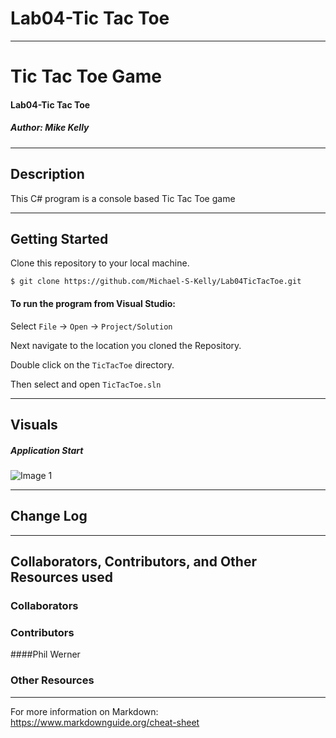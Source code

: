 # Lab04-Tic Tac Toe

------------------------------

# Tic Tac Toe Game
#### Lab04-Tic Tac Toe
##### *Author: Mike Kelly*

------------------------------

## Description
This C# program is a console based Tic Tac Toe game

------------------------------

## Getting Started
Clone this repository to your local machine.
```
$ git clone https://github.com/Michael-S-Kelly/Lab04TicTacToe.git
```
#### To run the program from Visual Studio:
Select ```File``` -> ```Open``` -> ```Project/Solution```

Next navigate to the location you cloned the Repository.

Double click on the ```TicTacToe``` directory.

Then select and open ```TicTacToe.sln```

------------------------------

## Visuals


##### Application Start
![Image 1](WordGuessingGame/Assets/MainNav.PNG)

------------------------------

## Change Log




------------------------------
## Collaborators, Contributors, and Other Resources used

### Collaborators

### Contributors
####Phil Werner


### Other Resources

------------------------------
For more information on Markdown: https://www.markdownguide.org/cheat-sheet